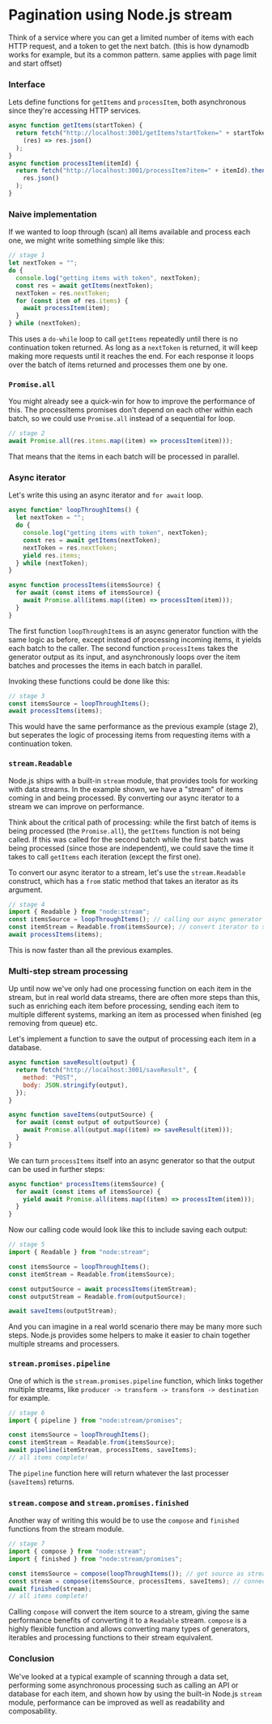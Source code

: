 # Pagination using Node.js stream

Think of a service where you can get a limited number of items with each HTTP request, and a token to get the next batch. (this is how dynamodb works for example, but its a common pattern. same applies with page limit and start offset)

### Interface

Lets define functions for `getItems` and `processItem`, both asynchronous since they're accessing HTTP services.

```js
async function getItems(startToken) {
  return fetch("http://localhost:3001/getItems?startToken=" + startToken).then(
    (res) => res.json()
  );
}
async function processItem(itemId) {
  return fetch("http://localhost:3001/processItem?item=" + itemId).then((res) =>
    res.json()
  );
}
```

### Naive implementation

If we wanted to loop through (scan) all items available and process each one, we might write something simple like this:

```js
// stage 1
let nextToken = "";
do {
  console.log("getting items with token", nextToken);
  const res = await getItems(nextToken);
  nextToken = res.nextToken;
  for (const item of res.items) {
    await processItem(item);
  }
} while (nextToken);
```

This uses a `do-while` loop to call `getItems` repeatedly until there is no continuation token returned. As long as a `nextToken` is returned, it will keep making more requests until it reaches the end.
For each response it loops over the batch of items returned and processes them one by one.

### `Promise.all`

You might already see a quick-win for how to improve the performance of this. The processItems promises don't depend on each other within each batch, so we could use `Promise.all` instead of a sequential for loop.

```js
// stage 2
await Promise.all(res.items.map((item) => processItem(item)));
```

That means that the items in each batch will be processed in parallel.

### Async iterator

Let's write this using an async iterator and `for await` loop.

```js
async function* loopThroughItems() {
  let nextToken = "";
  do {
    console.log("getting items with token", nextToken);
    const res = await getItems(nextToken);
    nextToken = res.nextToken;
    yield res.items;
  } while (nextToken);
}

async function processItems(itemsSource) {
  for await (const items of itemsSource) {
    await Promise.all(items.map((item) => processItem(item)));
  }
}
```

The first function `loopThroughItems` is an async generator function with the same logic as before, except instead of processing incoming items, it yields each batch to the caller.
The second function `processItems` takes the generator output as its input, and asynchronously loops over the item batches and processes the items in each batch in parallel.

Invoking these functions could be done like this:

```js
// stage 3
const itemsSource = loopThroughItems();
await processItems(items);
```

This would have the same performance as the previous example (stage 2), but seperates the logic of processing items from requesting items with a continuation token.

### `stream.Readable`

Node.js ships with a built-in `stream` module, that provides tools for working with data streams.
In the example shown, we have a "stream" of items coming in and being processed.
By converting our async iterator to a stream we can improve on performance.

Think about the critical path of processing: while the first batch of items is being processed (the `Promise.all`), the `getItems` function is not being called. If this was called for the second batch while the first batch was being processed (since those are independent), we could save the time it takes to call `getItems` each iteration (except the first one).

To convert our async iterator to a stream, let's use the `stream.Readable` construct, which has a `from` static method that takes an iterator as its argument.

```js
// stage 4
import { Readable } from "node:stream";
const itemsSource = loopThroughItems(); // calling our async generator
const itemStream = Readable.from(itemsSource); // convert iterator to stream
await processItems(items);
```

This is now faster than all the previous examples.

### Multi-step stream processing

Up until now we've only had one processing function on each item in the stream, but in real world data streams, there are often more steps than this, such as enriching each item before processing, sending each item to multiple different systems, marking an item as processed when finished (eg removing from queue) etc.

Let's implement a function to save the output of processing each item in a database.

```js
async function saveResult(output) {
  return fetch("http://localhost:3001/saveResult", {
    method: "POST",
    body: JSON.stringify(output),
  });
}

async function saveItems(outputSource) {
  for await (const output of outputSource) {
    await Promise.all(output.map((item) => saveResult(item)));
  }
}
```

We can turn `processItems` itself into an async generator so that the output can be used in further steps:

```js
async function* processItems(itemsSource) {
  for await (const items of itemsSource) {
    yield await Promise.all(items.map((item) => processItem(item)));
  }
}
```

Now our calling code would look like this to include saving each output:

```js
// stage 5
import { Readable } from "node:stream";

const itemsSource = loopThroughItems();
const itemStream = Readable.from(itemsSource);

const outputSource = await processItems(itemStream);
const outputStream = Readable.from(outputSource);

await saveItems(outputStream);
```

And you can imagine in a real world scenario there may be many more such steps. Node.js provides some helpers to make it easier to chain together multiple streams and processers.

### `stream.promises.pipeline`

One of which is the `stream.promises.pipeline` function, which links together multiple streams, like `producer -> transform -> transform -> destination` for example.

```js
// stage 6
import { pipeline } from "node:stream/promises";

const itemsSource = loopThroughItems();
const itemStream = Readable.from(itemsSource);
await pipeline(itemStream, processItems, saveItems);
// all items complete!
```

The `pipeline` function here will return whatever the last processer (`saveItems`) returns.

### `stream.compose` and `stream.promises.finished`

Another way of writing this would be to use the `compose` and `finished` functions from the stream module.

```js
// stage 7
import { compose } from "node:stream";
import { finished } from "node:stream/promises";

const itemsSource = compose(loopThroughItems()); // get source as stream
const stream = compose(itemsSource, processItems, saveItems); // connect streams together
await finished(stream);
// all items complete!
```

Calling `compose` will convert the item source to a stream, giving the same performance benefits of converting it to a `Readable` stream.
`compose` is a highly flexible function and allows converting many types of generators, iterables and processing functions to their stream equivalent.

### Conclusion

We've looked at a typical example of scanning through a data set, performing some asynchronous processing such as calling an API or database for each item, and shown how by using the built-in Node.js `stream` module, performance can be improved as well as readability and composability.
